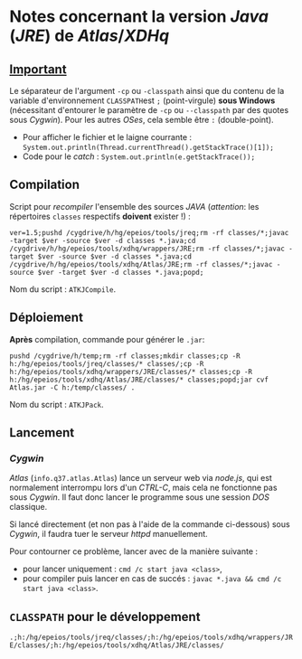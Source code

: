 # Notes concernant la version *Java* (*JRE*) de *Atlas*/*XDHq*

## <u>Important</u>

Le séparateur de l'argument `-cp`  ou `-classpath` ainsi que du contenu de la variable d'environnement `CLASSPATH`est `;` (point-virgule) **sous Windows** (nécessitant d'entourer le paramètre de `-cp` ou `--classpath` par des quotes sous *Cygwin*).
Pour les autres *OSes*, cela semble être `:` (double-point).

- Pour afficher le fichier et le laigne courrante : `System.out.println(Thread.currentThread().getStackTrace()[1]);`
- Code pour le *catch* : `System.out.println(e.getStackTrace());` 

## Compilation

Script pour *recompiler* l'ensemble des sources *JAVA* (*attention*: les répertoires `classes` respectifs **doivent** exister !) :

`ver=1.5;pushd /cygdrive/h/hg/epeios/tools/jreq;rm -rf classes/*;javac -target $ver -source $ver -d classes *.java;cd /cygdrive/h/hg/epeios/tools/xdhq/wrappers/JRE;rm -rf classes/*;javac -target $ver -source $ver -d classes *.java;cd /cygdrive/h/hg/epeios/tools/xdhq/Atlas/JRE;rm -rf classes/*;javac -source $ver -target $ver -d classes *.java;popd;`

Nom du script : `ATKJCompile`.

## Déploiement

**Après** compilation, commande pour générer le `.jar`:

`pushd /cygdrive/h/temp;rm -rf classes;mkdir classes;cp -R h:/hg/epeios/tools/jreq/classes/* classes/;cp -R h:/hg/epeios/tools/xdhq/wrappers/JRE/classes/* classes;cp -R h:/hg/epeios/tools/xdhq/Atlas/JRE/classes/* classes;popd;jar cvf Atlas.jar -C h:/temp/classes/ .` 

Nom du script : `ATKJPack`.
  
## Lancement

### *Cygwin*

*Atlas* (`info.q37.atlas.Atlas`) lance un serveur web via *node.js*, qui est normalement interrompu lors d'un *CTRL-C*, mais cela ne fonctionne pas sous *Cygwin*. Il faut donc lancer le programme sous une session *DOS* classique.

Si lancé directement (et non pas à l'aide de la commande ci-dessous) sous *Cygwin*, il faudra tuer le serveur *httpd* manuellement.

Pour contourner ce problème, lancer avec de la manière suivante :

- pour lancer uniquement : `cmd /c start java <class>`,
- pour compiler puis lancer en cas de succés : `javac *.java && cmd /c start java <class>`.

## `CLASSPATH` pour le développement

`.;h:/hg/epeios/tools/jreq/classes/;h:/hg/epeios/tools/xdhq/wrappers/JRE/classes/;h:/hg/epeios/tools/xdhq/Atlas/JRE/classes/`